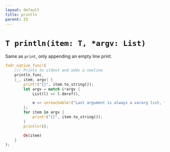 ```yaml
---
layout: default
title: println
parent: IO
---
```


# `T println(item: T, *argv: List)`
Same as `print`, only appending an empty line print.
```rust
fndr_native_func!(
    /// Prints to stdout and adds a newline
    println_func,
    |_, item, argv| {
        print!("{}", item.to_string());
        let argv = match &*argv {
            List(l) => l.deref(),

            e => unreachable!("Last argument is always a vararg list, found: {:?}", e),
        };
        for item in argv {
            print!("{}", item.to_string());
        }
        println!();

        Ok(item)
    }
);
```
